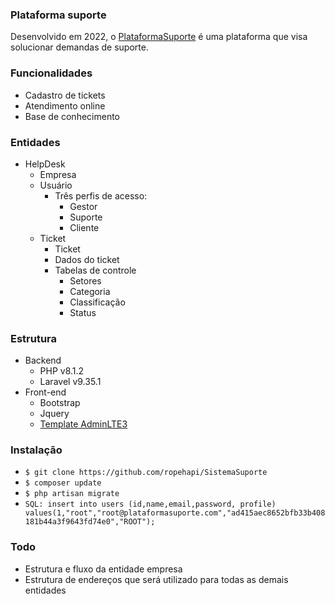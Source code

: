 ### Plataforma suporte

Desenvolvido em 2022, o [PlataformaSuporte]("https://github.com/ropehapi/PlataformaSuporte") é uma plataforma que visa solucionar demandas de suporte.

### Funcionalidades
- Cadastro de tickets
- Atendimento online
- Base de conhecimento

### Entidades
- HelpDesk
  - Empresa
  - Usuário
    - Três perfis de acesso:
      - Gestor
      - Suporte
      - Cliente
  - Ticket
    - Ticket 
    - Dados do ticket
    - Tabelas de controle
      - Setores
      - Categoria
      - Classificação
      - Status

### Estrutura
- Backend
    - PHP v8.1.2
    - Laravel v9.35.1
- Front-end
    - Bootstrap
    - Jquery
    - [Template AdminLTE3](https://github.com/jeroennoten/Laravel-AdminLTE)

### Instalação
- `$ git clone https://github.com/ropehapi/SistemaSuporte`
- `$ composer update`
- `$ php artisan migrate`
- `SQL: insert into users (id,name,email,password, profile) values(1,"root","root@plataformasuporte.com","ad415aec8652bfb33b408181b44a3f9643fd74e0","ROOT");`

### Todo
- Estrutura e fluxo da entidade empresa
- Estrutura de endereços que será utilizado para todas as demais entidades
